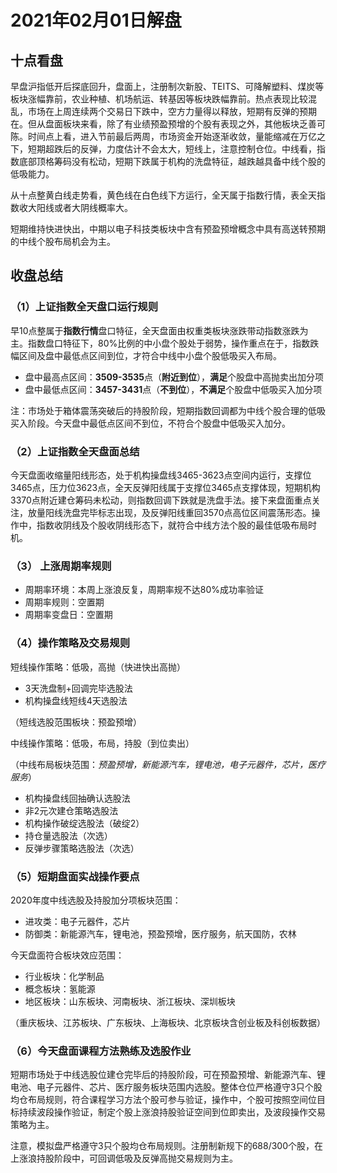 # 2021年02月01日解盘

## 十点看盘

早盘沪指低开后探底回升，盘面上，注册制次新股、TEITS、可降解塑料、煤炭等板块涨幅靠前，农业种植、机场航运、转基因等板块跌幅靠前。热点表现比较混乱，市场在上周连续两个交易日下跌中，空方力量得以释放，短期有反弹的预期在。但从盘面板块来看，除了有业绩预盈预增的个股有表现之外，其他板块乏善可陈。时间点上看，进入节前最后两周，市场资金开始逐渐收敛，量能缩减在万亿之下，短期超跌后的反弹，力度估计不会太大，短线上，注意控制仓位。中线看，指数底部顶格筹码没有松动，短期下跌属于机构的洗盘特征，越跌越具备中线个股的低吸能力。

从十点整黄白线走势看，黄色线在白色线下方运行，全天属于指数行情，表全天指数收大阳线或者大阴线概率大。

短期维持快进快出，中期以电子科技类板块中含有预盈预增概念中具有高送转预期的中线个股布局机会为主。

## 收盘总结

### （1）上证指数全天盘口运行规则

早10点整属于**指数行情**盘口特征，全天盘面由权重类板块涨跌带动指数涨跌为主。指数盘口特征下，80%比例的中小盘个股处于弱势，操作重点在于，指数跌幅区间及盘中最低点区间到位，才符合中线中小盘个股低吸买入布局。

- 盘中最高点区间：**3509-3535**点（**附近到位**），**满足**个股盘中高抛卖出加分项
- 盘中最低点区间：**3457-3431**点（**不到位**），**不满足**个股盘中低吸买入加分项

注：市场处于箱体震荡突破后的持股阶段，短期指数回调都为中线个股合理的低吸买入阶段。今天盘中最低点区间不到位，不符合个股盘中低吸买入加分。

### （2）上证指数全天盘面总结

今天盘面收缩量阳线形态，处于机构操盘线3465-3623点空间内运行，支撑位3465点，压力位3623点，全天反弹阳线属于支撑位3465点支撑体现，短期机构3370点附近建仓筹码未松动，则指数回调下跌就是洗盘手法。接下来盘面重点关注，放量阳线洗盘完毕标志出现，及反弹阳线重回3570点高位区间震荡形态。操作中，指数收阴线及个股收阴线形态下，就符合中线方法个股的最佳低吸布局时机。

### （3） 上涨周期率规则

- 周期率环境：本周上涨浪反复，周期率规不达80%成功率验证
- 周期率规则：空置期
- 周期率变盘日：空置期

### （4）操作策略及交易规则

短线操作策略：低吸，高抛（快进快出高抛）

- 3天洗盘制+回调完毕选股法
- 机构操盘线短线4天选股法

（短线选股范围板块：预盈预增）

中线操作策略：低吸，布局，持股（到位卖出）

（中线布局板块范围：_预盈预增，新能源汽车，锂电池，电子元器件，芯片，医疗服务_）

- 机构操盘线回抽确认选股法
- 非2元次建仓策略选股法
- 机构操作破绽选股法（破绽2）
- 持仓量选股法（次选）
- 反弹步骤策略选股法（次选）

### （5）短期盘面实战操作要点

2020年度中线选股及持股加分项板块范围：

- 进攻类：电子元器件，芯片
- 防御类：新能源汽车，锂电池，预盈预增，医疗服务，航天国防，农林

今天盘面符合板块效应范围：

- 行业板块：化学制品
- 概念板块：氢能源
- 地区板块：山东板块、河南板块、浙江板块、深圳板块

（重庆板块、江苏板块、广东板块、上海板块、北京板块含创业板及科创板数据）

### （6）今天盘面课程方法熟练及选股作业

短期市场处于中线选股位建仓完毕后的持股阶段，可在预盈预增、新能源汽车、锂电池、电子元器件、芯片、医疗服务板块范围内选股。整体仓位严格遵守3只个股均仓布局规则，符合课程学习方法个股可参与验证，操作中，个股可按照空间位目标持续波段操作验证，制定个股上涨浪持股验证空间到位即卖出，及波段操作交易策略为主。

注意，模拟盘严格遵守3只个股均仓布局规则。注册制新规下的688/300个股，在上涨浪持股阶段中，可回调低吸及反弹高抛交易规则为主。
